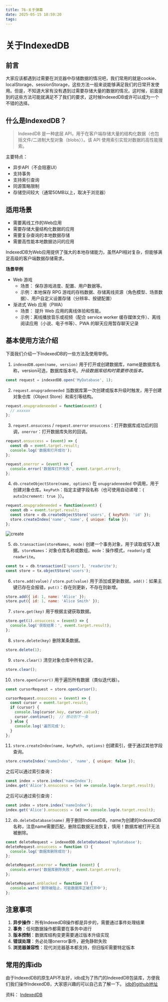 ```yaml
---
title: 76-关于弹幕
date: 2025-05-15 18:59:20
tags:
---
```


# 关于IndexedDB

## 前言
大家应该都遇到过需要在浏览器中存储数据的情况吧，我们常用的就是cookie、localStorage、sessionStorage，这些方法一般来说能够满足我们的日常开发使用。但是，不知道大家有没有遇到过需要存储大量的数据的情况，这时候，前面提到的这些方法可能就满足不了我们的要求，这时候IndexedDB或许可以成为一个不错的选择。

## 什么是IndexedDB？

> IndexedDB 是一种底层 API，用于在客户端存储大量的结构化数据（也包括文件/二进制大型对象（blobs））。该 API 使用索引实现对数据的高性能搜索。


主要特点：
- 异步API（不会阻塞UI）
- 支持事务
- 支持索引查询
- 同源策略限制
- 存储空间较大（通常50MB以上，取决于浏览器）


## 适用场景

- 需要离线工作的Web应用
- 需要存储大量结构化数据的应用
- 需要复杂查询的本地数据存储
- 需要高性能本地数据访问的应用

IndexedDB为Web应用提供了强大的本地存储能力，虽然API相对复杂，但能够满足高级的客户端数据存储需求。

**场景举例**

- Web 游戏
  - 场景： 保存游戏进度、配置、用户数据等。
  - 示例：本地保存 RPG 游戏的存档数据、存储离线资源（角色模型、场景数据）、用户自定义设置存储（分辨率、按键配置）
- 渐进式 Web 应用（PWA）
  - 场景： 提升 Web 应用的离线体验和性能。
  - 示例：离线播放音乐或视频（配合 service worker 缓存媒体文件）、离线阅读应用（小说、电子书等）、PWA 的聊天应用暂存聊天记录


## 基本使用方法介绍

下面我们介绍一下IndexedDB的一些方法及使用举例。

1. `indexedDB.open(name, version)`
用于打开或创建数据库，name是数据库名称，version可选，数据库版本号。*升级数据库结构时需要修改版本。*

```javascript
const request = indexedDB.open('MyDatabase', 1);
```

2. `request.onupgradeneeded`
当数据库第一次创建或版本升级时触发，用于创建对象仓库（Object Store）和索引等结构。

```javascript
request.onupgradeneeded = function(event) {
  // xxxxxx
};
```

3. `request.onsuccess` / `request.onerror`
`onsuccess`：打开数据库成功后的回调，`onerror`：打开数据库失败的回调。

```javascript
request.onsuccess = (event) => {
  const db = event.target.result;
  console.log('数据库打开成功');
};

request.onerror = (event) => {
  console.error('数据库打开失败', event.target.error);
};
```

4. `db.createObjectStore(name, options)`
在 `onupgradeneeded` 中调用，用于创建对象仓库。`keyPath`：指定主键字段名称（也可使用自动递增：`{ autoIncrement: true }`）。

```javascript
request.onupgradeneeded = function(event) {
  const db = event.target.result;
  const store = db.createObjectStore('users', { keyPath: 'id' });
  store.createIndex('name', 'name', { unique: false });
};
```
![create](create-indexeddb.png)


5. `db.transaction(storeNames, mode)`
创建一个事务对象，用于读取或写入数据。`storeNames`：对象仓库名称或数组，`mode`：操作模式，`readonly` 或 `readwrite`。

```javascript
const tx = db.transaction(['users'], 'readwrite');
const store = tx.objectStore('users');
```

6. `store.add(value)` / `store.put(value)`
用于添加或更新数据。`add()`：如果主键已存在会报错，`put()`：存在则更新，不存在则新增。

```javascript
store.add({ id: 1, name: 'Alice' });
store.put({ id: 1, name: 'Alice Smith' });
```

7. `store.get(key)`
用于根据主键获取数据。

```javascript
store.get(1).onsuccess = (event) => {
  console.log('获取结果：', event.target.result);
};
```

8. `store.delete(key)`
删除某条数据。

```javascript
store.delete(1);
```

9. `store.clear()`
清空对象仓库中所有记录。

```javascript
store.clear();
```

10. `store.openCursor()`
用于遍历所有数据（类似迭代器）。

```javascript
const cursorRequest = store.openCursor();

cursorRequest.onsuccess = (event) => {
  const cursor = event.target.result;
  if (cursor) {
    console.log(cursor.key, cursor.value);
    cursor.continue();  // 移动到下一条
  } else {
    console.log('遍历完成');
  }
};
```

11. `store.createIndex(name, keyPath, options)`
创建索引，便于通过其他字段查询。

```javascript
store.createIndex('nameIndex', 'name', { unique: false });
```

之后可以通过索引查询：

```javascript
const index = store.index('nameIndex');
index.get('Alice').onsuccess = (e) => console.log(e.target.result);
```
之后可以通过索引查询：

```javascript
const index = store.index('nameIndex');
index.get('Alice').onsuccess = (e) => console.log(e.target.result);
```

12.   `db.deleteDatabase(name)`
用于删除IndexedDB，name为创建的IndexedDB名称，注意name需要匹配，删除后数据无法恢复，慎用！数据库被打开无法被删除。

```javascript
const deleteRequest = indexedDB.deleteDatabase('myDatabase');
deleteRequest.onsuccess = function () {
  console.log('数据库删除成功');
};

deleteRequest.onerror = function (event) {
  console.error('数据库删除失败', event.target.error);
};

deleteRequest.onblocked = function () {
  console.warn('删除被阻止，可能数据库正被打开中');
};
```


## 注意事项

1. **异步操作**：所有IndexedDB操作都是异步的，需要通过事件处理结果
2. **事务**：任何数据操作都需要在事务中进行
3. **版本控制**：数据库结构变更需要通过版本升级实现
4. **错误处理**：务必处理onerror事件，避免静默失败
5. **浏览器兼容性**：现代浏览器基本都支持，但旧版IE需要特定版本


## 常用的库idb
由于IndexedDB的原生API不友好，idb成为了热门的IndexedDB包装库，方便我们我们操作IndexedDB，大家感兴趣的可以自己去了解一下。
[idb的github地址](https://github.com/jakearchibald/idb)


资料：
[IndexedDB](https://developer.mozilla.org/zh-CN/docs/Web/API/IndexedDB_API)